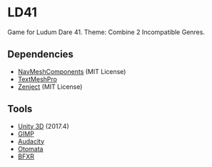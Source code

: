 # LD41
Game for Ludum Dare 41. Theme: Combine 2 Incompatible Genres.

## Dependencies

 - [NavMeshComponents](https://github.com/Unity-Technologies/NavMeshComponents) (MIT License)
 - [TextMeshPro](https://assetstore.unity.com/packages/essentials/beta-projects/textmesh-pro-84126)
 - [Zenject](https://assetstore.unity.com/packages/tools/integration/zenject-dependency-injection-ioc-17758) (MIT License)

 ## Tools

 - [Unity 3D](https://unity3d.com/) (2017.4)
 - [GIMP](https://www.gimp.org/)
 - [Audacity](https://www.audacityteam.org/)
 - [Otomata](http://earslap.com/page/otomata.html)
 - [BFXR](https://www.bfxr.net/)